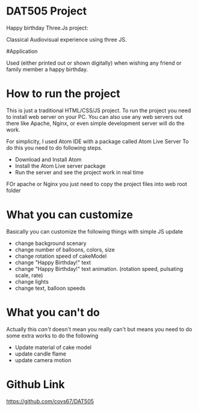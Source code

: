 
# DAT505 Project
Happy birthday Three.Js project:

Classical Audiovisual experience using three JS.

#Application

Used (either printed out or shown digitally) when wishing any friend or family member a happy birthday.  


# How to run the project
This is just a traditional HTML/CSS/JS project.
To run the project you need to install web server on your PC.
You can also use any web servers out there like Apache, Nginx, or even simple development server will do the work.

For simplicity, I used Atom IDE with a package called Atom Live Server
To do this you need to do following steps.
 - Download and Install Atom
 - Install the Atom Live server package
 - Run the server and see the project work in real time


FOr apache or Nginx you just need to copy the project files into web root folder

# What you can customize
Basically you can customize the following things with simple JS update
 - change background scenary
 - change number of balloons, colors, size
 - change rotation speed of cakeModel
 - change "Happy Birthday!" text
 - change "Happy Birthday!" text animation. (rotation speed, pulsating scale, rate)
 - change lights
 - change text, balloon speeds

# What you can't do
Actually this *can't* doesn't mean you really can't but means you need to do some extra works to do the following
 - Update material of cake model
 - update candle flame
 - update camera motion

# Github Link
https://github.com/covs67/DAT505
